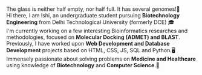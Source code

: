 ### 
The glass is neither half empty, nor half full. It has several genomes!🧬 <br>
Hi there, I am Ishi, an undergraduate student pursuing **Biotechnology Engineering** from Delhi Technological University (formerly DCE) 🎓<br>
I'm currently working on a few interesting Bioinformatics researches and methodologies, focused on **Molecular Docking (ADMET) and BLAST**.<br>
Previously, I have worked upon **Web Development and Database Development** projects based on HTML, CSS, JS, SQL and Python.🖥️<br>
Immensely passionate about solving problems on **Medicine and Healthcare** using knowledge of **Biotechnology** and **Computer Science**.🔬 <br>

<!--
**ishithakur/ishithakur** is a ✨ _special_ ✨ repository because its `README.md` (this file) appears on your GitHub profile.

Here are some ideas to get you started:

- 🔭 I’m currently working on ...
- 🌱 I’m currently learning ...
- 👯 I’m looking to collaborate on ...
- 🤔 I’m looking for help with ...
- 💬 Ask me about ...
- 📫 How to reach me: ...
- 😄 Pronouns: ...
- ⚡ Fun fact: ...
-->
